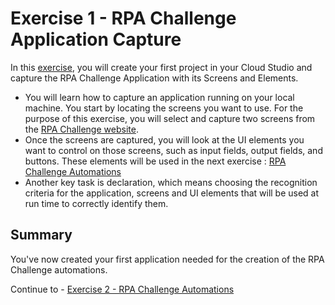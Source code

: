 # Exercise 1 - RPA Challenge Application Capture

In this [exercise](1%20-%20RPA%20Challenge%20Application%20Capture.pdf), you will create your first project in your Cloud Studio and capture the RPA Challenge Application with its Screens and Elements.
- You will learn how to capture an application running on your local machine. You start by locating the screens you want to use. For the purpose of this exercise, you will select and capture two screens from the [RPA Challenge website](http://www.rpachallenge.com). 
- Once the screens are captured, you will look at the UI elements you want to control on those screens, such as input fields, output fields, and buttons. These elements will be used in the next exercise : [RPA Challenge Automations](../exercise2/README.md)
- Another key task is declaration, which means choosing the recognition criteria for the application, screens and UI elements that will be used at run time to correctly identify them.

## Summary

You've now created your first application needed for the creation of the RPA Challenge automations.


Continue to - [Exercise 2 - RPA Challenge Automations](../exercise2/README.md)




